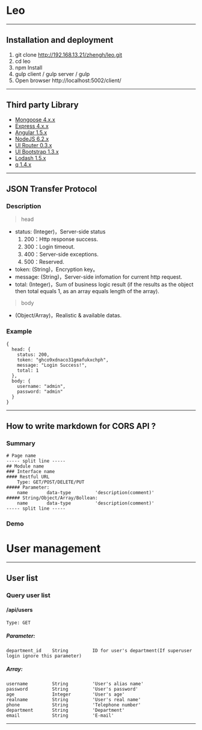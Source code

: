 # Leo
-----

## Installation and deployment
1. git clone http://192.168.13.21/zhengh/leo.git
2. cd leo
3. npm Install
4. gulp client / gulp server / gulp
5. Open browser http://localhost:5002/client/

-----

## Third party Library
* [Mongoose 4.x.x](http://mongoosejs.com/)
* [Express 4.x.x](https://expressjs.com/)
* [Angular 1.5.x](https://angularjs.org/)
* [NodeJS 6.2.x](https://nodejs.org/)
* [UI Router 0.3.x](https://github.com/angular-ui/ui-router/tree/legacy)
* [UI Bootstrap 1.3.x](https://angular-ui.github.io/bootstrap/)
* [Lodash 1.5.x](https://lodash.com/)
* [q 1.4.x](https://github.com/kriskowal/q)

-----

## JSON Transfer Protocol
### Description
> head
* status: (Integer)，Server-side status
  1. 200：Http response success.
  2. 300：Login timeout.
  3. 400：Server-side exceptions.
  4. 500：Reserved.
* token: (String)，Encryption key。
* message: (String)，Server-side infomation for current http request.
* total: (Integer)，Sum of business logic result (if the results as the object then total equals 1, as an array equals length of the array).

> body
* (Object/Array)，Realistic & available datas.

### Example
    {
      head: {
        status: 200,
        token: "ghco9xdnaco31gmafukxchph",
        message: "Login Success!",
        total: 1
      },
      body: {
        username: "admin",
        password: "admin"
      }
    }

-----

## How to write markdown for CORS API ?
### Summary
    # Page name
    ----- split line -----
    ## Module name
    ### Interface name
    #### Restful URL
        Type: GET/POST/DELETE/PUT
    ##### Parameter:
        name       data-type         'description(comment)'
    ##### String/Object/Array/Bollean:
        name       data-type         'description(comment)'
    ----- split line -----

### Demo
# User management

-----

## User list
### Query user list
#### /api/users
    Type: GET
##### Parameter:
    department_id    String         ID for user's department(If superuser login ignore this parameter)
##### Array:
    username         String         'User's alias name'
    password         String         'User's password'
    age              Integer        'User's age'
    realname         String         'User's real name'
    phone            String         'Telephone number'
    department       String         'Department'
    email            String         'E-mail'

-----

